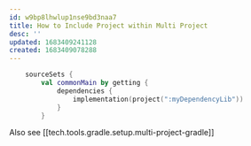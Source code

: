 ```yaml
---
id: w9bp8lhwlup1nse9bd3naa7
title: How to Include Project within Multi Project
desc: ''
updated: 1683409241128
created: 1683409078288
---
```


```kts
    sourceSets {
        val commonMain by getting {
            dependencies {
                implementation(project(":myDependencyLib"))
            }
        }
```

Also see [[tech.tools.gradle.setup.multi-project-gradle]]